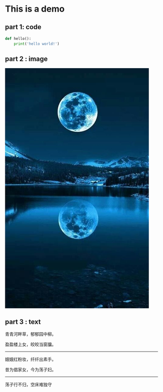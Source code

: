 # This is a demo

## part 1: code

```python
def hello():
    print('hello world!')
```


## part 2 : image

![](/md/static/2019-01-19-01-39-41.png)


## part 3 : text

青青河畔草，郁郁园中柳。

盈盈楼上女，皎皎当窗牖。

---

娥娥红粉妆，纤纤出素手。

昔为倡家女，今为荡子妇。

---

荡子行不归，空床难独守
